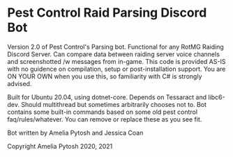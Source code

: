 # Pest Control Raid Parsing Discord Bot
Version 2.0 of Pest Control's Parsing bot. Functional for any RotMG Raiding Discord Server. Can compare data between raiding server voice channels and screenshotted /w messages from in-game.  This code is provided AS-IS with no guidence on compilation, setup or post-installation support. You are ON YOUR OWN when you use this, so familiarity with C# is strongly advised.

Built for Ubuntu 20.04, using dotnet-core.  Depends on Tessaract and libc6-dev. Should multithread but sometimes arbitrarily chooses not to. Bot contains some built-in commands based on some old pest control faq/rules/whatever. You can remove or replace these as you see fit.

Bot written by Amelia Pytosh and Jessica Coan

Copyright Amelia Pytosh 2020, 2021

